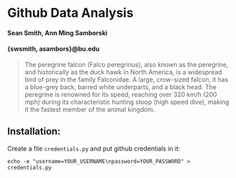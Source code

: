 # Github Data Analysis

#### Sean Smith, Ann Ming Samborski
#### {swsmith, asambors}@bu.edu

> The peregrine falcon (Falco peregrinus), also known as the peregrine, and historically as the duck hawk in North America, is a widespread bird of prey in the family Falconidae. A large, crow-sized falcon, it has a blue-grey back, barred white underparts, and a black head. The peregrine is renowned for its speed, reaching over 320 km/h (200 mph) during its characteristic hunting stoop (high speed dive), making it the fastest member of the animal kingdom.

## Installation:

Create a file `credentials.py` and put github credentials in it:

	echo -e "username=YOUR_USERNAME\npassword=YOUR_PASSWORD" > credentials.py
